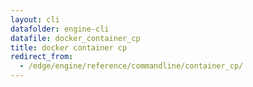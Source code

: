 ```yaml
---
layout: cli
datafolder: engine-cli
datafile: docker_container_cp
title: docker container cp
redirect_from:
  - /edge/engine/reference/commandline/container_cp/
---
```

<!--
This page is automatically generated from Docker's source code. If you want to
suggest a change to the text that appears here, open a ticket or pull request
in the source repository on GitHub:

https://github.com/docker/cli
-->

